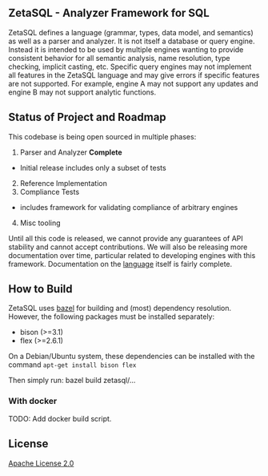 ## ZetaSQL - Analyzer Framework for SQL

ZetaSQL defines a language (grammar, types, data model, and semantics) as well
as a parser and analyzer.  It is not itself a database or query engine. Instead
it is intended to be used by multiple engines wanting to provide consistent
behavior for all semantic analysis, name resolution, type checking, implicit
casting, etc. Specific query engines may not implement all features in the
ZetaSQL language and may give errors if specific features are not supported. For
example, engine A may not support any updates and engine B may not support
analytic functions.

## Status of Project and Roadmap

This codebase is being open sourced in multiple phases:

1. Parser and Analyzer **Complete**
 - Initial release includes only a subset of tests
2. Reference Implementation
3. Compliance Tests
 - includes framework for validating compliance of arbitrary engines
4. Misc tooling

Until all this code is released, we cannot provide any guarantees of API
stability and cannot accept contributions. We will also be releasing more
documentation over time, particular related to developing engines with this
framework. Documentation on the [language](docs/) itself is fairly
complete.

## How to Build

ZetaSQL uses [bazel](https://bazel.build) for building and (most) dependency
resolution. However, the following packages must be installed separately:

 - bison (>=3.1)
 - flex (>=2.6.1)
 
On a Debian/Ubuntu system, these dependencies can be installed with the command `apt-get install bison flex`

Then simply run:
bazel build zetasql/...

### With docker
 TODO: Add docker build script.

## License

[Apache License 2.0](LICENSE)
